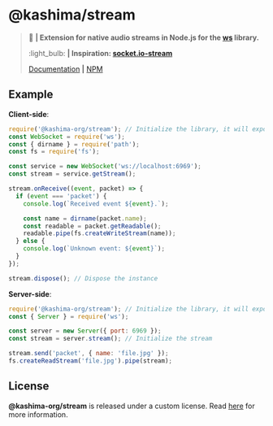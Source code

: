 # @kashima/stream
> :mount_fuji: **| Extension for native audio streams in Node.js for the [ws](https://npmjs.com/package/ws) library.**
>
> :light_bulb: **| Inspiration: [socket.io-stream](https://github.com/nkzawa/socket.io-stream)**
>
> [Documentation](https://docs.kashima.app/libraries/stream) **|** [NPM](https://npmjs.com/package/@kashima-org/stream)

## Example
**Client-side**:

```js
require('@kashima-org/stream'); // Initialize the library, it will expose WebSocket#getStream
const WebSocket = require('ws');
const { dirname } = require('path');
const fs = require('fs');

const service = new WebSocket('ws://localhost:6969');
const stream = service.getStream();

stream.onReceive((event, packet) => {
  if (event === 'packet') {
    console.log(`Received event ${event}.`);

    const name = dirname(packet.name);
    const readable = packet.getReadable();
    readable.pipe(fs.createWriteStream(name));
  } else {
    console.log(`Unknown event: ${event}`);
  }
});

stream.dispose(); // Dispose the instance
```

**Server-side**:

```js
require('@kashima-org/stream'); // Initialize the library, it will expose Server#stream
const { Server } = require('ws');

const server = new Server({ port: 6969 });
const stream = server.stream(); // Initialize the stream

stream.send('packet', { name: 'file.jpg' });
fs.createReadStream('file.jpg').pipe(stream);
```

## License
**@kashima-org/stream** is released under a custom license. Read [here](/LICENSE) for more information.